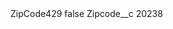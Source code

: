 <?xml version="1.0" encoding="UTF-8"?>
<CustomMetadata xmlns="http://soap.sforce.com/2006/04/metadata" xmlns:xsi="http://www.w3.org/2001/XMLSchema-instance" xmlns:xsd="http://www.w3.org/2001/XMLSchema">
    <label>ZipCode429</label>
    <protected>false</protected>
    <values>
        <field>Zipcode__c</field>
        <value xsi:type="xsd:string">20238</value>
    </values>
</CustomMetadata>
